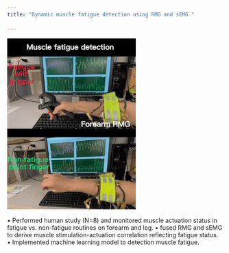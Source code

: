 ```yaml
---
title: "Dynamic muscle fatigue detection using RMG and sEMG "

---
```



<img src='/images/fatigueGIF.gif'>  

•	Performed human study (N=8) and monitored muscle actuation status in fatigue vs. non-fatigue routines on forearm and leg. 
•	fused RMG and sEMG to derive muscle stimulation-actuation correlation reflecting fatigue status.
•	Implemented machine learning model to detection muscle fatigue.  

  
